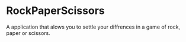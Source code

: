 ﻿# RockPaperScissors

A application that alows you to settle your diffrences in a game of rock, paper or scissors. 